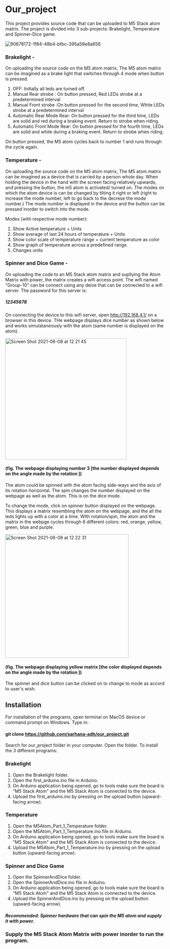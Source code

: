 # Our_project  
This project provides source code that can be uploaded to M5 Stack atom matrix. The project is divided into 3 sub-projects: Brakelight, Temperature and Spinner-Dice game. 

![90678172-1f84-48b4-bfbc-395a59e8a656](https://user-images.githubusercontent.com/72303952/121396444-6f879080-c964-11eb-850e-3ac86e6a3e5a.jpeg)

### Brakelight - 

On uploading the source code on the M5 atom matrix, The M5 atom matrix can be imagined as a brake light that switches through 4 mode when button is pressed. 
1. OFF: Initially all leds are turned off.
2. Manual Rear strobe : On button pressed, Red LEDs strobe at a predetermined interval
3. Manual Front strobe :On button pressed for the second time, White LEDs strobe at a predetermined interval
4. Automatic Rear Mode Rear: On button pressed for the third time, LEDs are solid and red during a braking event. Return to strobe when riding.
5. Automatic Front Mode Rear: On button pressed for the fourth time, LEDs are solid and white during a braking event. Return to strobe when riding. 

On button pressed, the M5 atom cycles back to number 1 and runs through the cycle again.

### Temperature - 

On uploading the source code on the M5 atom matrix, The M5 atom matrix can be imagined as a device that is carried by a person whole day. When holding the device in the hand with the screen facing relatively upwards, and pressing the button, the m5 atom is activated/ turned on. The modes on which the atom device is can be changed by tilting it right or left (right to increase the mode number, left to go back to the decrese the mode number.) The mode number is displayed in the device and the button can be pressed inorder to switch into the mode. 

Modes (with respective mode number):
1. Show Active temperature + Units
2. Show average of last 24 hours of temperature + Units
3. Show color scale of temperature range + current temperature as color
4. Show graph of temperature across a predefined range.
5. Changes units 
 
### Spinner and Dice Game - 

On uploading the code to an M5 Stack atom matrix and supllying the Atom Matrix with power, the matrix creates a wifi access point. The wifi named "Group-10" can be connect using any deive that can be connected to a wifi server. The password for this server is: 
##### 12345678 
On connecting the device to this wifi server, open http://192.168.4.1/ on a browser in this device. THe webpage displays dice number as shown below and works simulataneously with the atom (same number is displayed on the atom). 


<img width="383" alt="Screen Shot 2021-06-08 at 12 21 45" src="https://user-images.githubusercontent.com/72303952/121395074-12d7a600-c963-11eb-9b22-980c8e03901b.png">

#### (fig. The webpage displaying number 3 [the number displayed depends on the angle made by the rotation ])

 
The atom could be spinned with the atom facing side-ways and the axis of its rotation horizontal. The spin changes the number displayed on the webpage as well as the atom. This is on the dice mode. 

To change the mode, click on spinner button displayed on the webpage. 
This displays a matrix resembling the atom on the webpage, and the all the leds lights up with a color at a time. WIth rotation/spin, the atom and the matrix in the webpge cycles through 6 different colors: red, orange, yellow, green, blue and purple. 

<img width="390" alt="Screen Shot 2021-06-08 at 12 22 31" src="https://user-images.githubusercontent.com/72303952/121395872-e40dff80-c963-11eb-93ef-b11ded4ce0d1.png">

#### (fig. The webpage displaying yellow matrix [the color displayed depends on the angle made by the rotation ])

The spinner and dice button can be clicked on to change to mode as accord to user's wish. 

## Installation 
For installation of the programs, open terminal on MacOS device or command prompt on Windows. Type in:
#### git clone https://github.com/sarhana-adh/our_project.git

Search for our_project folder in your computer. Open the folder. To install the 3 different programs:

### Brakelight
1. Open the Brakelight folder.
2. Open the first_arduino.ino file in Arduino. 
3. On Arduino application being opened, go to tools make sure the board is "M5 Stack Atom" and the M5 Stack Atom is connected to the device. 
4. Upload the first_arduino.ino by pressing on the upload button (upward-facing arrow).

### Temperature 
1. Open the M5Atom_Part_1_Temperature folder.
2. Open the M5Atom_Part_1_Temperature.ino file in Arduino. 
3. On Arduino application being opened, go to tools make sure the board is "M5 Stack Atom" and the M5 Stack Atom is connected to the device. 
4. Upload the M5Atom_Part_1_Temperature.ino by pressing on the upload button (upward-facing arrow).


### Spinner and Dice Game 
1. Open the SpinnerAndDice folder.
2. Open the SpinnerAndDice.ino file in Arduino. 
3. On Arduino application being opened, go to tools make sure the board is "M5 Stack Atom" and the M5 Stack Atom is connected to the device. 
4. Upload the SpinnerAndDice.ino by pressing on the upload button (upward-facing arrow).

##### Recommended: Spinner hardware that can spin the M5 atom and supply it with power. 

### Supply the M5 Stack Atom Matrix with power inorder to run the program.
